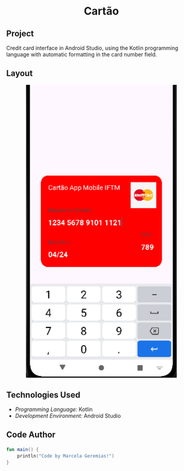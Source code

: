 <h1 align="center">Cartão</h1>

## Project

Credit card interface in Android Studio, using the Kotlin programming language with automatic formatting in the card number field.
## Layout
<div align="center">
  <img src="./imagens/App_Cartao.png" alt="App Screenshot" width="400"/>
</div>

## Technologies Used
- *Programming Language:* Kotlin
- *Development Environment:* Android Studio

## Code Author
```kotlin
fun main() {
    println("Code by Marcela Geremias!")
}